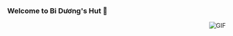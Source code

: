 ### Welcome to Bi Dương's Hut 👋



  <img align="right" alt="GIF" src="https://media.giphy.com/media/iIqmM5tTjmpOB9mpbn/giphy.gif" />



